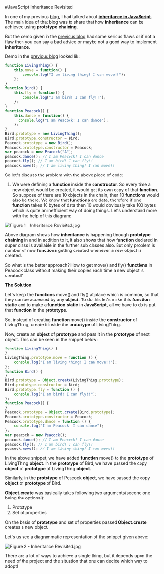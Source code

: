 #JavaScript Inheritance Revisited

In one of my previous [blog](http://codechutney.in/blog/javascript/inheritance-in-javascript/), I had talked about **[inheritance in JavaScript](http://codechutney.in/blog/javascript/inheritance-in-javascript/)**. The main idea of that blog was to share that how **inheritance** can be achieved using **prototype** **chaining**.

But the demo given in the [previous blog](http://codechutney.in/blog/javascript/inheritance-in-javascript/) had some serious flaws or if not a flaw then you can say a bad advice or maybe not a good way to implement **inheritance**.

Demo in the [previous blog](http://codechutney.in/blog/javascript/inheritance-in-javascript/) looked lik:

```JavaScript
function LivingThing() {
    this.move = function() {
        console.log("I am living thing! I can move!!");
    };
}
function Bird() {
    this.fly = function() {
        console.log("I am bird! I can fly!!");
    };
}
function Peacock() {
    this.dance = function() {
      console.log("I am Peacock! I can dance");
    };
}
Bird.prototype = new LivingThing();
Bird.prototype.constructor = Bird;
Peacock.prototype = new Bird();
Peacock.prototype.constructor = Peacock;
var peacock = new Peacock("A");
peacock.dance(); // I am Peacock! I can dance
peacock.fly(); // I am bird! I can fly!!
peacock.move(); // I am living thing! I can move!!
```

So let's discuss the problem with the above piece of code:

1. We were defining a **function** inside the **constructor**. So every time a new object would be created, it would get its own copy of that **function**. So suppose of there are 10 objects in the chain, then 10 **functions** would also be there. We know that **functions** are data, therefore if one **function** takes 10 bytes of data then 10 would obviously take 100 bytes which is quite an inefficient way of doing things. Let's understand more with the help of this diagram:

![Figure 1 - Inheritance Revisited.jpg](https://raw.githubusercontent.com/NamitaMalik/JavaScript-Inheritance-Revisited/master/Figure%201%20-%20Inheritance%20Revisited.jpg)

Above diagram shows how **inheritance** is happening through **prototype chaining** in and in addition to it, it also shows that how **function** declared in super class is available in the further sub classes also. But only problem is number of new **functions** getting created whenever a new object is created.

So what is the better approach? How to get move() and fly() **functions** in Peacock class without making their copies each time a new object is created?

**The Solution**

Let's keep the **functions** move() and fly() at place which is common, so that they can be accessed by any **object**. To do this let's make this **function** **static** and to make a **function** **static** in **JavaScript**, all we have to do is put that **function** in the **prototype**.

So, instead of creating **function** move() inside the **constructor** of LivingThing, create it inside the **prototype** of LivingThing.

Now, create an **object** of **prototype** and pass it in the **prototype** of next object. This can be seen in the snippet below:

```JavaScript
function LivingThing() {
}
LivingThing.prototype.move = function () {
    console.log("I am living thing! I can move!!");
};
function Bird() {
}
Bird.prototype = Object.create(LivingThing.prototype);
Bird.prototype.constructor = Bird;
Bird.prototype.fly = function () {
    console.log("I am bird! I can fly!!");
};
function Peacock() {
}
Peacock.prototype = Object.create(Bird.prototype);
Peacock.prototype.constructor = Peacock;
Peacock.prototype.dance = function () {
    console.log("I am Peacock! I can dance");
};
var peacock = new Peacock();
peacock.dance(); // I am Peacock! I can dance
peacock.fly(); // I am bird! I can fly!!
peacock.move(); // I am living thing! I can move!!
```

In the above snippet, we have added **function** move() to the **prototype** of LivingThing **object**. In the **prototype** of Bird, we have passed the copy **object** of **prototype** of LivingThing **object**.

Similarly, in the **prototype** of Peacock **object**, we have passed the copy **object** of **prototype** of Bird.

**Object.create** was basically takes following two arguments(second one being the optional):

1. Prototype
2. Set of properties

On the basis of **prototype** and set of properties passed **Object.create** creates a new object.

Let's us see a diagrammatic representation of the snippet given above:

![Figure 2 - Inheritance Revisited.jpg](https://raw.githubusercontent.com/NamitaMalik/JavaScript-Inheritance-Revisited/master/Figure%202%20-%20Inheritance%20Revisited.jpg)

There are a lot of ways to achieve a single thing, but it depends upon the need of the project and the situation that one can decide which way to adopt!